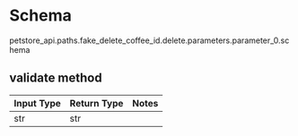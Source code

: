 # Schema
petstore_api.paths.fake_delete_coffee_id.delete.parameters.parameter_0.schema

## validate method
Input Type | Return Type | Notes
------------ | ------------- | -------------
str | str |
